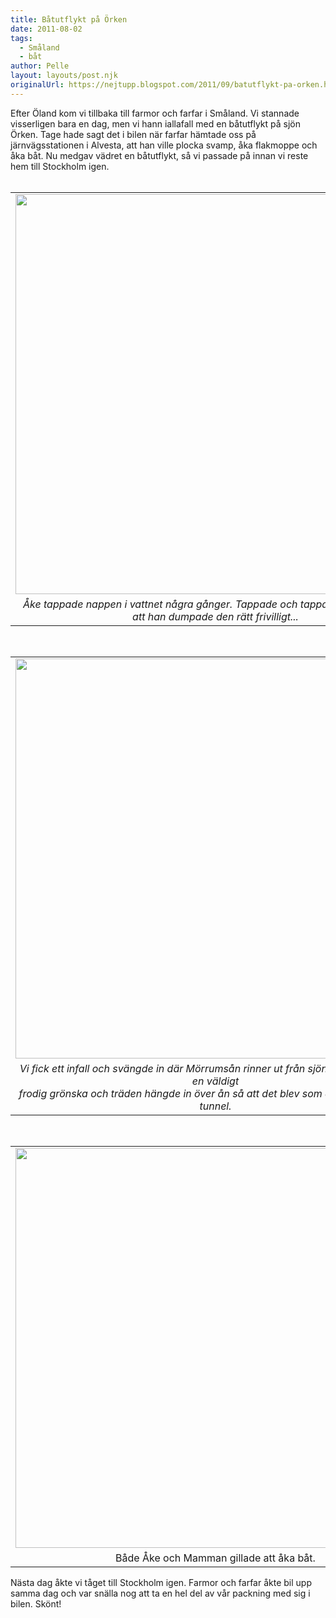 ```yaml
---
title: Båtutflykt på Örken
date: 2011-08-02
tags: 
  - Småland
  - båt	
author: Pelle
layout: layouts/post.njk
originalUrl: https://nejtupp.blogspot.com/2011/09/batutflykt-pa-orken.html
---
```


<div class="separator" style="clear: both; text-align: left;">Efter Öland kom vi tillbaka till farmor och farfar i Småland. Vi stannade visserligen bara en dag, men vi hann iallafall med en båtutflykt på sjön Örken. Tage hade sagt det i bilen när farfar hämtade oss på järnvägsstationen i Alvesta, att han ville plocka svamp, åka flakmoppe och åka båt. Nu medgav vädret en båtutflykt, så vi passade på innan vi reste hem till Stockholm igen.</div><div class="separator" style="clear: both; text-align: left;"><br></div><table align="center" cellpadding="0" cellspacing="0" class="tr-caption-container" style="margin-left: auto; margin-right: auto; text-align: center;"><tbody><tr><td style="text-align: center;"> <img src="../../../img/2011/08/Pyrtet+-+Ba%25CC%258Attur-_MG_7934.jpg" width="640"></td></tr><tr><td class="tr-caption" style="text-align: center;"><i>Åke tappade nappen i vattnet några gånger. Tappade och tappade, vi misstänker att han dumpade den rätt frivilligt...</i></td></tr></tbody></table><br><table align="center" cellpadding="0" cellspacing="0" class="tr-caption-container" style="margin-left: auto; margin-right: auto; text-align: center;"><tbody><tr><td style="text-align: center;"> <img src="../../../img/2011/08/Pyrtet+-+Ba%25CC%258Attur-_MG_7945.jpg" width="640"></td></tr><tr><td class="tr-caption" style="text-align: center;"><i>Vi fick ett infall och svängde in där Mörrumsån rinner ut från sjön. Det blev plötsligt en väldigt <br>frodig grönska och träden hängde in över ån så att det blev som att åka i en vacker tunnel.</i></td></tr></tbody></table><br><table align="center" cellpadding="0" cellspacing="0" class="tr-caption-container" style="margin-left: auto; margin-right: auto; text-align: center;"><tbody><tr><td style="text-align: center;"> <img src="../../../img/2011/08/Pyrtet+-+Ba%25CC%258Attur-_MG_7952.jpg" width="640"></td></tr><tr><td class="tr-caption" style="text-align: center;">Både Åke och Mamman gillade att åka båt.</td></tr></tbody></table>Nästa dag åkte vi tåget till Stockholm igen. Farmor och farfar åkte bil upp samma dag och var snälla nog att ta en hel del av vår packning med sig i bilen. Skönt!
